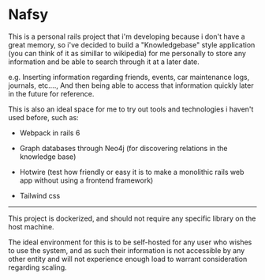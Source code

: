 # Nafsy

This is a personal rails project that i'm developing because i don't have a great memory, so i've decided to build a "Knowledgebase" style application (you can think of it as simillar to wikipedia) for me personally to store any information and be able to search through it at a later date.

e.g. Inserting information regarding friends, events, car maintenance logs, journals, etc...., And then being able to access that information quickly later in the future for reference.

This is also an ideal space for me to try out tools and technologies i haven't used before, such as:

- Webpack in rails 6

- Graph databases through Neo4j (for discovering relations in the knowledge base)

- Hotwire (test how friendly or easy it is to make a monolithic rails web app without using a frontend framework)

- Tailwind css

---

This project is dockerized, and should not require any specific library on the host machine.

The ideal environment for this is to be self-hosted for any user who wishes to use the system, and as such their information is not accessible by any other entity and will not experience enough load to warrant consideration regarding scaling.